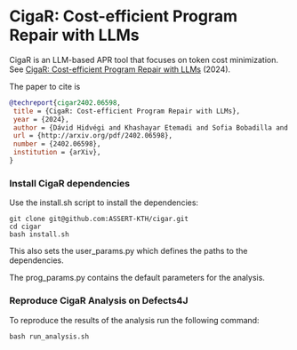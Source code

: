 # CigaR: Cost-efficient Program Repair with LLMs

CigaR is an LLM-based APR tool that focuses on token cost minimization. See [CigaR: Cost-efficient Program Repair with LLMs](http://arxiv.org/pdf/2402.06598) (2024).

The paper to cite is 

```bibtex
@techreport{cigar2402.06598,
 title = {CigaR: Cost-efficient Program Repair with LLMs},
 year = {2024},
 author = {Dávid Hidvégi and Khashayar Etemadi and Sofia Bobadilla and Martin Monperrus},
 url = {http://arxiv.org/pdf/2402.06598},
 number = {2402.06598},
 institution = {arXiv},
}
```



### Install CigaR dependencies

Use the install.sh script to install the dependencies:
```
git clone git@github.com:ASSERT-KTH/cigar.git
cd cigar
bash install.sh
```

This also sets the user_params.py which defines the paths to the dependencies.

The prog_params.py contains the default parameters for the analysis.


### Reproduce CigaR Analysis on Defects4J

To reproduce the results of the analysis run the following command:

```
bash run_analysis.sh
```
